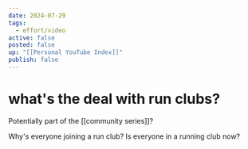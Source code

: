 ```yaml
---
date: 2024-07-29
tags:
  - effort/video
active: false
posted: false
up: "[[Personal YouTube Index]]"
publish: false
---
```

# what's the deal with run clubs?

Potentially part of the [[community series]]?



Why's everyone joining a run club?
Is everyone in a running club now?